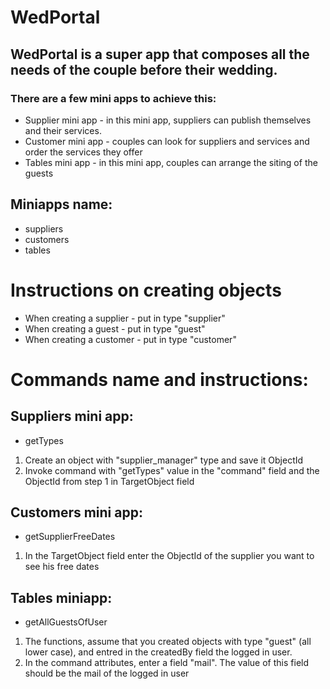 # WedPortal

## WedPortal is a super app that composes all the needs of the couple before their wedding.

### There are a few mini apps to achieve this:
- Supplier mini app - in this mini app, suppliers can publish themselves and their services.
- Customer mini app - couples can look for suppliers and services and order the services they offer
- Tables mini app - in this mini app, couples can arrange the siting of the guests

## Miniapps name:
- suppliers
- customers
- tables

# Instructions on creating objects
- When creating a supplier - put in type "supplier"
- When creating a guest - put in type "guest"
- When creating a customer - put in type "customer"

# Commands name and instructions:

## Suppliers mini app:

- getTypes

1. Create an object with "supplier_manager" type and save it ObjectId
2. Invoke command with "getTypes" value in the "command" field and the ObjectId from step 1 in TargetObject field

## Customers mini app:

- getSupplierFreeDates

1. In the TargetObject field enter the ObjectId of the supplier you want to see his free dates

## Tables miniapp:

- getAllGuestsOfUser

1. The functions, assume that you created objects with type "guest" (all lower case), and entred in the createdBy field the logged in user.
2. In the command attributes, enter a field "mail". The value of this field should be the mail of the logged in user


